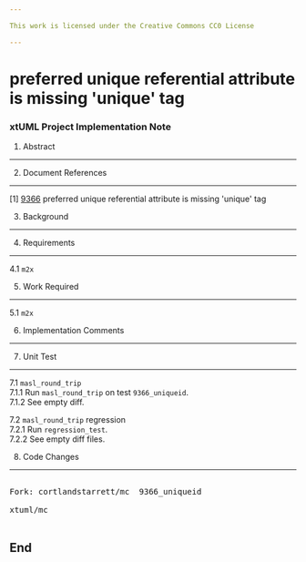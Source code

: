 ```yaml
---

This work is licensed under the Creative Commons CC0 License

---
```


# preferred unique referential attribute is missing 'unique' tag  
### xtUML Project Implementation Note


1. Abstract
-----------

2. Document References
----------------------
[1] [9366](https://support.onefact.net/issues/9366) preferred unique referential attribute is missing 'unique' tag  

3. Background
-------------

4. Requirements
---------------
4.1 `m2x`  

5. Work Required
----------------
5.1 `m2x`  

6. Implementation Comments
--------------------------

7. Unit Test
------------
7.1 `masl_round_trip`  
7.1.1 Run `masl_round_trip` on test `9366_uniqueid`.  
7.1.2 See empty diff.

7.2 `masl_round_trip` regression  
7.2.1 Run `regression_test`.  
7.2.2 See empty diff files.

8. Code Changes
---------------
<pre>

Fork: cortlandstarrett/mc  9366_uniqueid

xtuml/mc

</pre>

End
---

